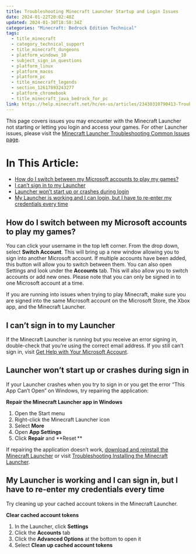 ```yaml
---
title: Troubleshooting Minecraft Launcher Startup and Login Issues
date: 2024-01-22T20:02:48Z
updated: 2024-01-30T18:58:34Z
categories: "Minecraft: Bedrock Edition Technical"
tags:
  - title_minecraft
  - category_technical_support
  - title_minecraft_dungeons
  - platform_windows_10
  - subject_sign_in_questions
  - platform_linux
  - platform_macos
  - platform_pc
  - title_minecraft_legends
  - section_12617893243277
  - platform_chromebook
  - title_minecraft_java_bedrock_for_pc
link: https://help.minecraft.net/hc/en-us/articles/23430310790413-Troubleshooting-Minecraft-Launcher-Startup-and-Login-Issues
---
```


This page covers issues you may encounter with the Minecraft Launcher not starting or letting you login and access your games. For other Launcher issues, please visit the [Minecraft Launcher Troubleshooting Common Issues page](./Minecraft-Launcher-Troubleshooting-Common-Issues.md).

# In This Article:

- [How do I switch between my Microsoft accounts to play my games?](https://minecrafthelp.zendesk.com/hc/en-us/articles/undefined#h_01HMSBQY5PGYXHETE9XY27KSS4)
- [I can’t sign in to my Launcher](https://minecrafthelp.zendesk.com/hc/en-us/articles/undefined#h_01HMSBRZ6JBCHT8D20130TRAE3)
- [Launcher won’t start up or crashes during login](https://minecrafthelp.zendesk.com/hc/en-us/articles/undefined#h_01HMSBTA6G3PDNMAJWD5VS7MMX)
- [My Launcher is working and I can login, but I have to re-enter my credentials every time](https://minecrafthelp.zendesk.com/hc/en-us/articles/undefined#h_01HMSBYEW5JGE1SVPFPNT5XWP1)

## How do I switch between my Microsoft accounts to play my games?

You can click your username in the top left corner. From the drop down, select **Switch Account**. This will bring up a new window allowing you to sign into another Microsoft account. If multiple accounts have been added, this button will allow you to switch between them. You can also open Settings and look under the **Accounts** tab. This will also allow you to switch accounts or add new ones. Please note that you can only be signed in to one Microsoft account at a time.

If you are running into issues when trying to play Minecraft, make sure you are signed into the same Microsoft account on the Microsoft Store, the Xbox app, and the Minecraft Launcher.

## I can’t sign in to my Launcher

If the Minecraft Launcher is running but you receive an error signing in, double-check that you’re using the correct email address. If you still can’t sign in, visit [Get Help with Your Microsoft Account](https://support.microsoft.com/en-us/account-billing/get-help-with-your-microsoft-account-ace6f3b3-e2d3-aeb1-6b96-d2e9e7e52133).

## Launcher won’t start up or crashes during sign in

If your Launcher crashes when you try to sign in or you get the error “This App Can’t Open” on Windows, try repairing the application:

**Repair the Minecraft Launcher app in Windows**

1.  Open the Start menu
2.  Right-click the Minecraft Launcher icon
3.  Select **More**
4.  Open **App Settings**
5.  Click **Repair** and **Reset **

If repairing the application doesn’t work, [download and reinstall the Minecraft Launcher](https://www.minecraft.net/en-us/download) or visit [Troubleshooting Installing the Minecraft Launcher](./Troubleshooting-Installing-the-Minecraft-Launcher.md).

## My Launcher is working and I can sign in, but I have to re-enter my credentials every time

Try cleaning up your cached account tokens in the Minecraft Launcher.

**Clear cached account tokens**

1.  In the Launcher, click **Settings**
2.  Click the **Accounts** tab
3.  Click the **Advanced Options** at the bottom to open it
4.  Select **Clean up cached account tokens**
